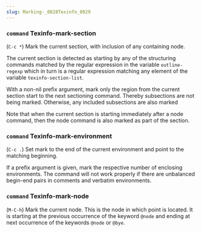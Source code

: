 ```yaml
---
slug: Marking-_0028Texinfo_0029
---
```


### <span className="tag command">`command`</span> **Texinfo-mark-section**

(`C-c *`) Mark the current section, with inclusion of any containing node.

The current section is detected as starting by any of the structuring commands matched by the regular expression in the variable `outline-regexp` which in turn is a regular expression matching any element of the variable `texinfo-section-list`.

With a non-nil prefix argument, mark only the region from the current section start to the next sectioning command. Thereby subsections are not being marked. Otherwise, any included subsections are also marked

Note that when the current section is starting immediately after a node command, then the node command is also marked as part of the section.

### <span className="tag command">`command`</span> **Texinfo-mark-environment**

(`C-c .`) Set mark to the end of the current environment and point to the matching beginning.

If a prefix argument is given, mark the respective number of enclosing environments. The command will not work properly if there are unbalanced begin-end pairs in comments and verbatim environments.

### <span className="tag command">`command`</span> **Texinfo-mark-node**

(`M-C-h`) Mark the current node. This is the node in which point is located. It is starting at the previous occurrence of the keyword `@node` and ending at next occurrence of the keywords `@node` or `@bye`.
